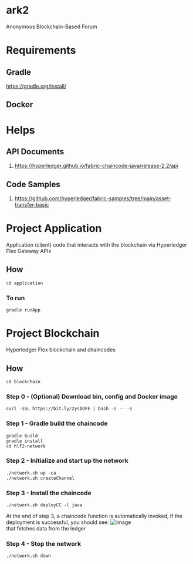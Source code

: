 # ark2
Anonymous Blockchain-Based Forum

# Requirements

## Gradle
https://gradle.org/install/

## Docker

# Helps

## API Documents
1. https://hyperledger.github.io/fabric-chaincode-java/release-2.2/api

## Code Samples
1. https://github.com/hyperledger/fabric-samples/tree/main/asset-transfer-basic

# Project Application
Application (client) code that interacts with the blockchain via Hyperledger Flex Gateway APIs

## How
```
cd application
```

### To run
```
gradle runApp
```

# Project Blockchain
Hyperledger Flex blockchain and chaincodes

## How
```
cd blockchain
```

### Step 0 - (Optional) Download bin, config and Docker image
```
curl -sSL https://bit.ly/2ysbOFE | bash -s -- -s
```

### Step 1 - Gradle build the chaincode
```
gradle build
gradle install
cd hlf2-network
```

### Step 2 - Initialize and start up the network
```
./network.sh up -ca
./network.sh createChannel
```

### Step 3 - Install the chaincode
```
./network.sh deployCC -l java
```
At the end of step 3, a chaincode function is automatically invoked, if the deployment is successful, you should see:
![image](https://user-images.githubusercontent.com/19659223/113533938-3d8d3300-959d-11eb-94d2-183453de5291.png)
<br /> that fetches data from the ledger

### Step 4 - Stop the network
```
./network.sh down
```
